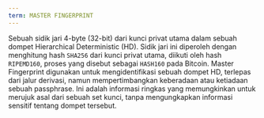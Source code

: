 ```yaml
---
term: MASTER FINGERPRINT
---
```


Sebuah sidik jari 4-byte (32-bit) dari kunci privat utama dalam sebuah dompet Hierarchical Deterministic (HD). Sidik jari ini diperoleh dengan menghitung hash `SHA256` dari kunci privat utama, diikuti oleh hash `RIPEMD160`, proses yang disebut sebagai `HASH160` pada Bitcoin. Master Fingerprint digunakan untuk mengidentifikasi sebuah dompet HD, terlepas dari jalur derivasi, namun mempertimbangkan keberadaan atau ketiadaan sebuah passphrase. Ini adalah informasi ringkas yang memungkinkan untuk merujuk asal dari sebuah set kunci, tanpa mengungkapkan informasi sensitif tentang dompet tersebut.
